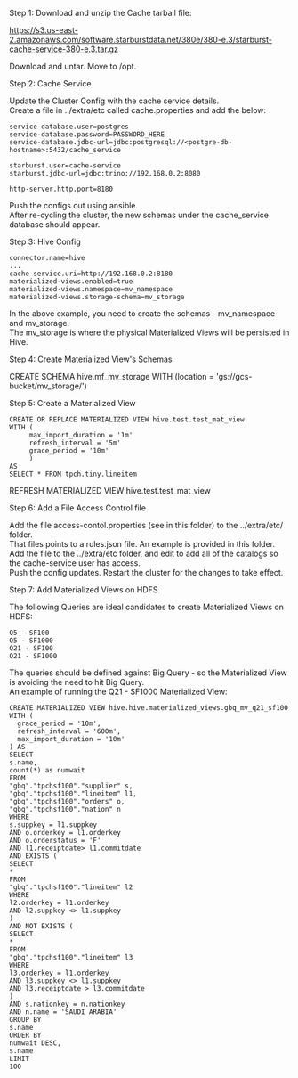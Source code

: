 Step 1: Download and unzip the Cache tarball file: </br>

https://s3.us-east-2.amazonaws.com/software.starburstdata.net/380e/380-e.3/starburst-cache-service-380-e.3.tar.gz

Download and untar. Move to /opt.

Step 2: Cache Service

Update the Cluster Config with the cache service details. </br>
Create a file in ../extra/etc called cache.properties and add the below:

    service-database.user=postgres 
    service-database.password=PASSWORD_HERE 
    service-database.jdbc-url=jdbc:postgresql://<postgre-db-hostname>:5432/cache_service 
        
    starburst.user=cache-service 
    starburst.jdbc-url=jdbc:trino://192.168.0.2:8080 
  
    http-server.http.port=8180

Push the configs out using ansible. </br>
After re-cycling the cluster, the new schemas under the cache_service database should appear.
   
Step 3: Hive Config

    connector.name=hive
    ...
    cache-service.uri=http://192.168.0.2:8180
    materialized-views.enabled=true
    materialized-views.namespace=mv_namespace
    materialized-views.storage-schema=mv_storage
    
In the above example, you need to create the schemas - mv_namespace and mv_storage. </br>
The mv_storage is where the physical Materialized Views will be persisted in Hive.

Step 4: Create Materialized View's Schemas

CREATE SCHEMA hive.mf_mv_storage
WITH (location = 'gs://gcs-bucket/mv_storage/')

Step 5: Create a Materialized View

    CREATE OR REPLACE MATERIALIZED VIEW hive.test.test_mat_view
    WITH (
         max_import_duration = '1m'
         refresh_interval = '5m'
         grace_period = '10m'
         )
    AS
    SELECT * FROM tpch.tiny.lineitem

REFRESH MATERIALIZED VIEW hive.test.test_mat_view

Step 6: Add a File Access Control file

Add the file access-contol.properties (see in this folder) to the ../extra/etc/ folder. </br>
That files points to a rules.json file. An example is provided in this folder. </br>
Add the file to the ../extra/etc folder, and edit to add all of the catalogs so the cache-service user has access. </br>
Push the config updates. Restart the cluster for the changes to take effect. </br>

Step 7: Add Materialized Views on HDFS

The following Queries are ideal candidates to create Materialized Views on HDFS: </br>

    Q5 - SF100
    Q5 - SF1000
    Q21 - SF100
    Q21 - SF1000

The queries should be defined against Big Query - so the Materialized View is avoiding the need to hit Big Query.</br>
An example of running the Q21 - SF1000 Materialized View: </br>

    CREATE MATERIALIZED VIEW hive.hive.materialized_views.gbq_mv_q21_sf100
    WITH (
      grace_period = '10m',
      refresh_interval = '600m',
      max_import_duration = '10m'
    ) AS
    SELECT 
    s.name, 
    count(*) as numwait
    FROM 
    "gbq"."tpchsf100"."supplier" s,
    "gbq"."tpchsf100"."lineitem" l1,
    "gbq"."tpchsf100"."orders" o,
    "gbq"."tpchsf100"."nation" n
    WHERE 
    s.suppkey = l1.suppkey 
    AND o.orderkey = l1.orderkey
    AND o.orderstatus = 'F'
    AND l1.receiptdate> l1.commitdate
    AND EXISTS (
    SELECT 
    * 
    FROM 
    "gbq"."tpchsf100"."lineitem" l2
    WHERE 
    l2.orderkey = l1.orderkey
    AND l2.suppkey <> l1.suppkey
    ) 
    AND NOT EXISTS (
    SELECT 
    * 
    FROM 
    "gbq"."tpchsf100"."lineitem" l3
    WHERE 
    l3.orderkey = l1.orderkey 
    AND l3.suppkey <> l1.suppkey 
    AND l3.receiptdate > l3.commitdate
    ) 
    AND s.nationkey = n.nationkey 
    AND n.name = 'SAUDI ARABIA'
    GROUP BY 
    s.name
    ORDER BY 
    numwait DESC, 
    s.name
    LIMIT 
    100


